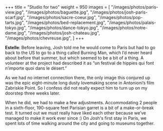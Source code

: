 +++
title = "Studio for two"
weight = 950
images = [
  "/images/photos/paris-view.jpg",
  "/images/photos/baguette.jpg",
  "/images/photos/josh-paris-scarf.jpg",
  "/images/photos/sacre-coeur.jpg",
  "/images/photos/pop-tarts.jpg",
  "/images/photos/bed-replacement.jpg",
  "/images/photos/palais-tokyo.jpg",
  "/images/photos/dance-tokyo.jpg",
  "/images/photos/notre-dame.jpg",
  "/images/photos/josh-chateau.jpg",
  "/images/photos/chevreuse.jpg",
]
+++

**Estelle**: Before leaving, Josh told me he would come to Paris but had to go back to the US to go to a thing called Burning Man, which I’d never heard about before that summer, but which seemed to be a bit of a thing. A volunteer at the project had described it as “un festival de hippies qui font n’importe quoi dans le désert.”

As we had no internet connection there, the only image this conjured up was the epic eight-minute long dusty lovemaking scene in Antonioni’s film Zabriskie Point. So I confess did not really expect him to turn up on my doorstep three weeks later.

When he did, we had to make a few adjustments. Accommodating 2 people in a sixth-floor, 190-square feet Parisian garret is a bit of a make-or-break test. It turned out we must really have liked each other because we’ve managed to make it work ever since :) On Josh's first stay in Paris, we spent lots of time walking around the city and going to museums together.
